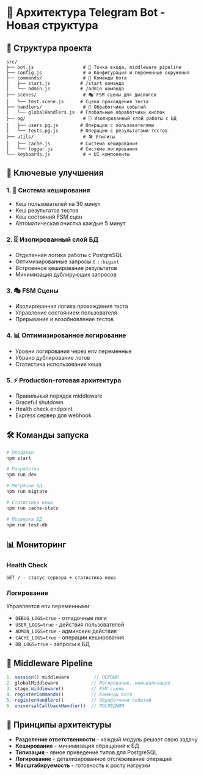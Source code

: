 # 🤖 Архитектура Telegram Bot - Новая структура

## 📁 Структура проекта

```
src/
├── bot.js                  # 🚀 Точка входа, middleware pipeline
├── config.js               # ⚙️ Конфигурация и переменные окружения
├── commands/               # 📜 Команды бота
│   ├── start.js           # /start команда
│   └── admin.js           # /admin команда  
├── scenes/                 # 🎭 FSM сцены для диалогов
│   └── test.scene.js      # Сцена прохождения теста
├── handlers/               # 🎯 Обработчики событий
│   └── globalHandlers.js  # Глобальные обработчики кнопок
├── pg/                     # 🗄️ Изолированный слой работы с БД
│   ├── users.pg.js        # Операции с пользователями
│   └── tests.pg.js        # Операции с результатами тестов
├── utils/                  # 🛠️ Утилиты
│   ├── cache.js           # Система кеширования
│   └── logger.js          # Система логирования
└── keyboards.js            # ⌨️ UI компоненты
```

## 🚀 Ключевые улучшения

### 1. 💾 **Система кеширования**
- Кеш пользователей на 30 минут
- Кеш результатов тестов
- Кеш состояний FSM сцен
- Автоматическая очистка каждые 5 минут

### 2. 🗄️ **Изолированный слой БД**
- Отделенная логика работы с PostgreSQL
- Оптимизированные запросы с `::bigint`
- Встроенное кеширование результатов
- Минимизация дублирующих запросов

### 3. 🎭 **FSM Сцены**
- Изолированная логика прохождения теста
- Управление состоянием пользователя
- Прерывание и возобновление тестов

### 4. 📊 **Оптимизированное логирование**
- Уровни логирования через env переменные
- Убрано дублирование логов 
- Статистика использования кеша

### 5. ⚡ **Production-готовая архитектура**
- Правильный порядок middleware
- Graceful shutdown
- Health check endpoint
- Express сервер для webhook

## 🛠️ Команды запуска

```bash
# Продакшн
npm start

# Разработка  
npm run dev

# Миграции БД
npm run migrate

# Статистика кеша
npm run cache-stats

# Проверка БД
npm run test-db
```

## 📊 Мониторинг

### Health Check
```
GET / - статус сервера + статистика кеша
```

### Логирование
Управляется env переменными:
- `DEBUG_LOGS=true` - отладочные логи
- `USER_LOGS=true` - действия пользователей  
- `ADMIN_LOGS=true` - админские действия
- `CACHE_LOGS=true` - операции кеширования
- `DB_LOGS=true` - запросы к БД

## 🔧 Middleware Pipeline

```javascript
1. session() middleware         // ПЕРВЫМ
2. globalMiddleware            // Логирование, инициализация  
3. stage.middleware()          // FSM сцены
4. registerCommands()          // Команды бота
5. registerHandlers()          // Обработчики событий
6. universalCallbackHandler()  // ПОСЛЕДНИМ
```

## 🎯 Принципы архитектуры

- **Разделение ответственности** - каждый модуль решает свою задачу
- **Кеширование** - минимизация обращений к БД
- **Типизация** - явное приведение типов для PostgreSQL  
- **Логирование** - детализированное отслеживание операций
- **Масштабируемость** - готовность к росту нагрузки
